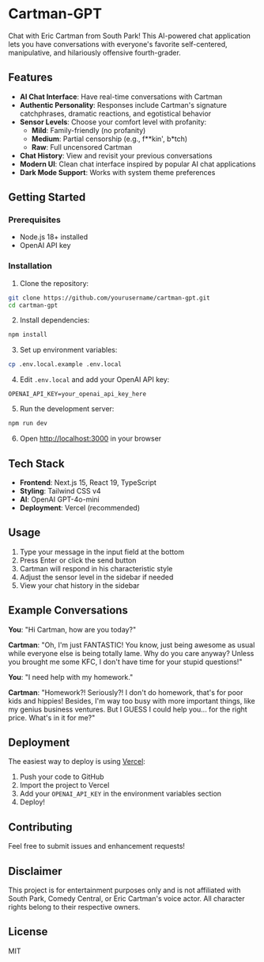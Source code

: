 # Cartman-GPT

Chat with Eric Cartman from South Park! This AI-powered chat application lets you have conversations with everyone's favorite self-centered, manipulative, and hilariously offensive fourth-grader.

## Features

- **AI Chat Interface**: Have real-time conversations with Cartman
- **Authentic Personality**: Responses include Cartman's signature catchphrases, dramatic reactions, and egotistical behavior
- **Sensor Levels**: Choose your comfort level with profanity:
  - **Mild**: Family-friendly (no profanity)
  - **Medium**: Partial censorship (e.g., f**kin', b*tch)
  - **Raw**: Full uncensored Cartman
- **Chat History**: View and revisit your previous conversations
- **Modern UI**: Clean chat interface inspired by popular AI chat applications
- **Dark Mode Support**: Works with system theme preferences

## Getting Started

### Prerequisites

- Node.js 18+ installed
- OpenAI API key

### Installation

1. Clone the repository:

```bash
git clone https://github.com/yourusername/cartman-gpt.git
cd cartman-gpt
```

2. Install dependencies:

```bash
npm install
```

3. Set up environment variables:

```bash
cp .env.local.example .env.local
```

4. Edit `.env.local` and add your OpenAI API key:

```
OPENAI_API_KEY=your_openai_api_key_here
```

5. Run the development server:

```bash
npm run dev
```

6. Open [http://localhost:3000](http://localhost:3000) in your browser

## Tech Stack

- **Frontend**: Next.js 15, React 19, TypeScript
- **Styling**: Tailwind CSS v4
- **AI**: OpenAI GPT-4o-mini
- **Deployment**: Vercel (recommended)

## Usage

1. Type your message in the input field at the bottom
2. Press Enter or click the send button
3. Cartman will respond in his characteristic style
4. Adjust the sensor level in the sidebar if needed
5. View your chat history in the sidebar

## Example Conversations

**You**: "Hi Cartman, how are you today?"

**Cartman**: "Oh, I'm just FANTASTIC! You know, just being awesome as usual while everyone else is being totally lame. Why do you care anyway? Unless you brought me some KFC, I don't have time for your stupid questions!"

**You**: "I need help with my homework."

**Cartman**: "Homework?! Seriously?! I don't do homework, that's for poor kids and hippies! Besides, I'm way too busy with more important things, like my genius business ventures. But I GUESS I could help you... for the right price. What's in it for me?"

## Deployment

The easiest way to deploy is using [Vercel](https://vercel.com):

1. Push your code to GitHub
2. Import the project to Vercel
3. Add your `OPENAI_API_KEY` in the environment variables section
4. Deploy!

## Contributing

Feel free to submit issues and enhancement requests!

## Disclaimer

This project is for entertainment purposes only and is not affiliated with South Park, Comedy Central, or Eric Cartman's voice actor. All character rights belong to their respective owners.

## License

MIT